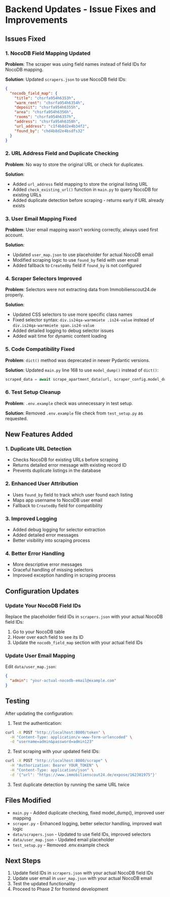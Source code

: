 # Backend Updates - Issue Fixes and Improvements

## Issues Fixed

### 1. NocoDB Field Mapping Updated
**Problem**: The scraper was using field names instead of field IDs for NocoDB mapping.

**Solution**: Updated `scrapers.json` to use NocoDB field IDs:
```json
{
  "nocodb_field_map": {
    "title": "chsrfa954h6353h",
    "warm_rent": "chsrfa954h6354h", 
    "deposit": "chsrfa954h6355h",
    "area": "chsrfa954h6356h",
    "rooms": "chsrfa954h6357h",
    "address": "chsrfa954h6358h",
    "url_address": "c1f4b8d2e4b34f2",
    "found_by": "chd4b8d2e4bsdfs32"
  }
}
```

### 2. URL Address Field and Duplicate Checking
**Problem**: No way to store the original URL or check for duplicates.

**Solution**: 
- Added `url_address` field mapping to store the original listing URL
- Added `check_existing_url()` function in `main.py` to query NocoDB for existing URLs
- Added duplicate detection before scraping - returns early if URL already exists

### 3. User Email Mapping Fixed
**Problem**: User email mapping wasn't working correctly, always used first account.

**Solution**:
- Updated `user_map.json` to use placeholder for actual NocoDB email
- Modified scraping logic to use `found_by` field with user email
- Added fallback to `CreatedBy` field if `found_by` is not configured

### 4. Scraper Selectors Improved
**Problem**: Selectors were not extracting data from Immobilienscout24.de properly.

**Solution**:
- Updated CSS selectors to use more specific class names
- Fixed selector syntax: `div.is24qa-warmmiete .is24-value` instead of `div.is24qa-warmmiete span.is24-value`
- Added detailed logging to debug selector issues
- Added wait time for dynamic content loading

### 5. Code Compatibility Fixed
**Problem**: `dict()` method was deprecated in newer Pydantic versions.

**Solution**: Updated `main.py` line 168 to use `model_dump()` instead of `dict()`:
```python
scraped_data = await scrape_apartment_data(url, scraper_config.model_dump())
```

### 6. Test Setup Cleanup
**Problem**: `.env.example` check was unnecessary in test setup.

**Solution**: Removed `.env.example` file check from `test_setup.py` as requested.

## New Features Added

### 1. Duplicate URL Detection
- Checks NocoDB for existing URLs before scraping
- Returns detailed error message with existing record ID
- Prevents duplicate listings in the database

### 2. Enhanced User Attribution
- Uses `found_by` field to track which user found each listing
- Maps app username to NocoDB user email
- Fallback to `CreatedBy` field for compatibility

### 3. Improved Logging
- Added debug logging for selector extraction
- Added detailed error messages
- Better visibility into scraping process

### 4. Better Error Handling
- More descriptive error messages
- Graceful handling of missing selectors
- Improved exception handling in scraping process

## Configuration Updates

### Update Your NocoDB Field IDs
Replace the placeholder field IDs in `scrapers.json` with your actual NocoDB field IDs:

1. Go to your NocoDB table
2. Hover over each field to see its ID
3. Update the `nocodb_field_map` section with your actual field IDs

### Update User Email Mapping
Edit `data/user_map.json`:
```json
{
  "admin": "your-actual-nocodb-email@example.com"
}
```

## Testing

After updating the configuration:

1. Test the authentication:
```bash
curl -X POST "http://localhost:8000/token" \
  -H "Content-Type: application/x-www-form-urlencoded" \
  -d "username=admin&password=admin123"
```

2. Test scraping with your updated field IDs:
```bash
curl -X POST "http://localhost:8000/scrape" \
  -H "Authorization: Bearer YOUR_TOKEN" \
  -H "Content-Type: application/json" \
  -d '{"url": "https://www.immobilienscout24.de/expose/162381975"}'
```

3. Test duplicate detection by running the same URL twice

## Files Modified

- `main.py` - Added duplicate checking, fixed model_dump(), improved user mapping
- `scraper.py` - Enhanced logging, better selector handling, improved wait logic
- `data/scrapers.json` - Updated to use field IDs, improved selectors
- `data/user_map.json` - Updated email placeholder
- `test_setup.py` - Removed .env.example check

## Next Steps

1. Update field IDs in `scrapers.json` with your actual NocoDB field IDs
2. Update user email in `user_map.json` with your actual NocoDB email
3. Test the updated functionality
4. Proceed to Phase 2 for frontend development